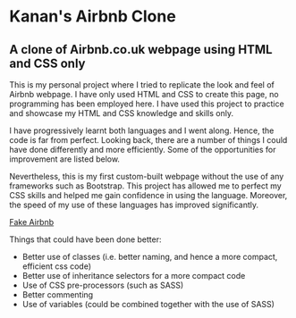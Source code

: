 # Kanan's Airbnb Clone
## A clone of Airbnb.co.uk webpage using HTML and CSS only

This is my personal project where I tried to replicate the look and feel of Airbnb webpage.
I have only used HTML and CSS to create this page, no programming has been employed here. I have used this project to practice and showcase my HTML and CSS knowledge and skills only. 

I have progressively learnt both languages and I went along. Hence, the code is far from perfect. Looking back, there are a number of things I could have done differently and more efficiently. Some of the opportunities for improvement are listed below. 

Nevertheless, this is my first custom-built webpage without the use of any frameworks such as Bootstrap. This project has allowed me to perfect my CSS skills and helped me gain confidence in using the language. Moreover, the speed of my use of these languages has improved significantly. 

[Fake Airbnb](https://fake-airbnb-kg.netlify.app/)


Things that could have been done better:
* Better use of classes (i.e. better naming, and hence a more compact, efficient css code)
* Better use of inheritance selectors for a more compact code
* Use of CSS pre-processors (such as SASS)
* Better commenting
* Use of variables (could be combined together with the use of SASS)
